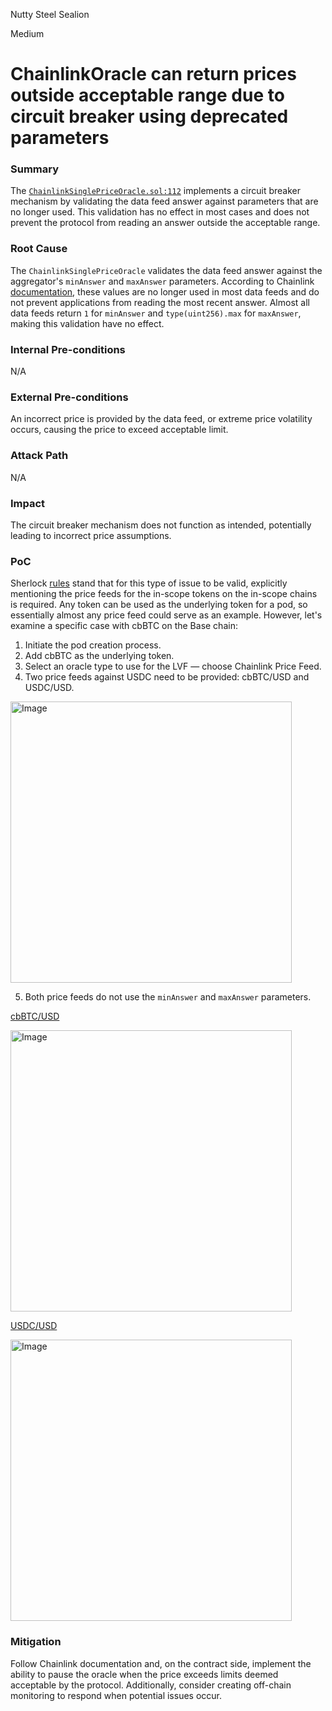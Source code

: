 Nutty Steel Sealion

Medium

# ChainlinkOracle can return prices outside acceptable range due to circuit breaker using deprecated parameters

### Summary

The [`ChainlinkSinglePriceOracle.sol:112`](https://github.com/sherlock-audit/2025-01-peapods-finance/blob/main/contracts/contracts/oracle/ChainlinkSinglePriceOracle.sol#L112) implements a circuit breaker mechanism by validating the data feed answer against parameters that are no longer used. This validation has no effect in most cases and does not prevent the protocol from reading an answer outside the acceptable range.

### Root Cause

The `ChainlinkSinglePriceOracle` validates the data feed answer against the aggregator's `minAnswer` and `maxAnswer` parameters. According to Chainlink [documentation](https://docs.chain.link/data-feeds#check-the-latest-answer-against-reasonable-limits), these values are no longer used in most data feeds and do not prevent applications from reading the most recent answer. Almost all data feeds return `1` for `minAnswer` and `type(uint256).max` for `maxAnswer`, making this validation have no effect.

### Internal Pre-conditions

N/A

### External Pre-conditions

An incorrect price is provided by the data feed, or extreme price volatility occurs, causing the price to exceed acceptable limit.

### Attack Path

N/A

### Impact

The circuit breaker mechanism does not function as intended, potentially leading to incorrect price assumptions.

### PoC

Sherlock [rules](https://docs.sherlock.xyz/audits/judging/guidelines#viii.-list-of-issue-categories-that-are-considered-valid) stand that for this type of issue to be valid, explicitly mentioning the price feeds for the in-scope tokens on the in-scope chains is required. Any token can be used as the underlying token for a pod, so essentially almost any price feed could serve as an example. However, let's examine a specific case with cbBTC on the Base chain:

1. Initiate the pod creation process.
2. Add cbBTC as the underlying token.
3. Select an oracle type to use for the LVF — choose Chainlink Price Feed.
4. Two price feeds against USDC need to be provided: cbBTC/USD and USDC/USD.

<img width="450" alt="Image" src="https://sherlock-files.ams3.digitaloceanspaces.com/gh-images/dd402937-3818-481a-bb10-62133dbfd625" />

5. Both price feeds do not use the `minAnswer` and `maxAnswer` parameters.

[cbBTC/USD](https://basescan.org/address/0x07DA0E54543a844a80ABE69c8A12F22B3aA59f9D)

<img width="450" alt="Image" src="https://sherlock-files.ams3.digitaloceanspaces.com/gh-images/be4af00a-8b51-41d1-be0b-9e47a803d1ef" />

[USDC/USD](https://basescan.org/address/0x7e860098F58bBFC8648a4311b374B1D669a2bc6B)

<img width="450" alt="Image" src="https://sherlock-files.ams3.digitaloceanspaces.com/gh-images/7c321c17-4046-4d74-ab45-826e406f5d3e" />

### Mitigation

Follow Chainlink documentation and, on the contract side, implement the ability to pause the oracle when the price exceeds limits deemed acceptable by the protocol. Additionally, consider creating off-chain monitoring to respond when potential issues occur.
